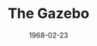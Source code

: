 ---
title: The Gazebo
date: 1968-02-23
closing_date: 1968-03-09
layout: productions
playbill:
Theatre: Theatre Jacksonville
Venue: Little Theatre
cast:
- Elliott Nash: Paul Galloway
- Harlow Edison: Norman Howard
- Matilda: Irene Helen Walsh
- Nell Nash: Elise Hallowes
- Mrs. Chandler: Debbie Dunn
- Mr. Thorp: Ham Waddell
- The Dook: Walter Hyams
- Louie: Marshall Nazworth-Aronowitz
- Jenkins: Don Stevenson
- Dr. Wyner: Ron Griffis
- Druker: Lauren Murray
crew:
- Director: Robert Knowles
- Scenic Design:
  - Phil Fitzpatrick
  - Ed Heist, Jr.
- Stage Manager: Ron Griffis
- Lighting:
  - Bill Bacon
  - Randy Meaders
  - Jane Boyd
- Sound:
  - Ross Henderson
  - Carol Lucas
- Costumes: Jean Fullerton
- Properties:
  - Esther Barnes
  - Chairman Maria Alarcon
  - Gladys Dale
  - Deborah Krobalski
  - Dorthy Lindsay
  - Katie Raven
- Make-up: Terry McIntire
- Set Construction:
  - Harriet Miltenberg
  - Lauren Murray
  - Bill Bacon
  - Randy Meaders
  - Ross Henderson
  - Nancy Fitzpatrick
  - Edith Gooding
  - Debbie Meade
- About the Cast Notes: Terry McIntire
external_links:
---